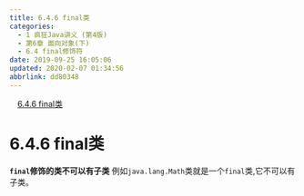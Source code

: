 ```yaml
---
title: 6.4.6 final类
categories: 
  - 1 疯狂Java讲义 (第4版)
  - 第6章 面向对象(下)
  - 6.4 final修饰符
date: 2019-09-25 16:05:06
updated: 2020-02-07 01:34:56
abbrlink: dd80348
---
```

<div id='my_toc'><a href="/JavaReadingNotes/dd80348/#6-4-6-final类" class="header_1">6.4.6 final类</a>&nbsp;<br></div>
<style>.header_1{margin-left: 1em;}.header_2{margin-left: 2em;}.header_3{margin-left: 3em;}.header_4{margin-left: 4em;}.header_5{margin-left: 5em;}.header_6{margin-left: 6em;}</style>
<!--more-->
<script>if (navigator.platform.search('arm')==-1){document.getElementById('my_toc').style.display = 'none';}var e,p = document.getElementsByTagName('p');while (p.length>0) {e = p[0];e.parentElement.removeChild(e);}</script>

<!--end-->
<!--SSTStart-->
# 6.4.6 final类 #
**`final`修饰的类不可以有子类**
例如`java.lang.Math`类就是一个`final`类,它不可以有子类。
<!--SSTStop-->

